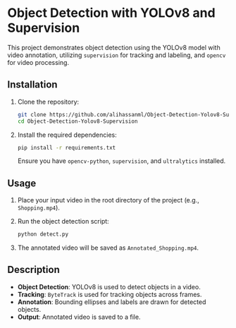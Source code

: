 # Object Detection with YOLOv8 and Supervision

This project demonstrates object detection using the YOLOv8 model with video annotation, utilizing `supervision` for tracking and labeling, and `opencv` for video processing.

## Installation

1. Clone the repository:

   ```bash
   git clone https://github.com/alihassanml/Object-Detection-Yolov8-Supervision.git
   cd Object-Detection-Yolov8-Supervision
   ```

2. Install the required dependencies:

   ```bash
   pip install -r requirements.txt
   ```

   Ensure you have `opencv-python`, `supervision`, and `ultralytics` installed.

## Usage

1. Place your input video in the root directory of the project (e.g., `Shopping.mp4`).

2. Run the object detection script:

   ```bash
   python detect.py
   ```

3. The annotated video will be saved as `Annotated_Shopping.mp4`.

## Description

- **Object Detection**: YOLOv8 is used to detect objects in a video.
- **Tracking**: `ByteTrack` is used for tracking objects across frames.
- **Annotation**: Bounding ellipses and labels are drawn for detected objects.
- **Output**: Annotated video is saved to a file.
